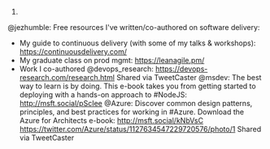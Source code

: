 
1. 
@jezhumble: Free resources I've written/co-authored on software delivery:
* My guide to continuous delivery (with some of my talks & workshops): https://continuousdelivery.com/
* My graduate class on prod mgmt: https://leanagile.pm/
* Work I co-authored @devops_research: https://devops-research.com/research.html
Shared via TweetCaster
@msdev: The best way to learn is by doing. This e-book takes you from getting started to deploying with a hands-on approach to #NodeJS: http://msft.social/pScIee
@Azure: Discover common design patterns, principles, and best practices for working in #Azure. Download the Azure for Architects e-book: http://msft.social/kNbVsC https://twitter.com/Azure/status/1127634547229720576/photo/1
Shared via TweetCaster
